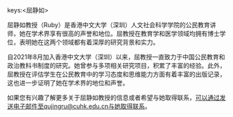 keys:<屈静如>


屈静如教授（Ruby）是香港中文大学（深圳）人文社会科学学院的公民教育讲师，她在学术界享有很高的声誉和地位。屈教授在教育学和医学领域均拥有博士学位，表明她在这两个领域都有着深厚的研究背景和实力。

自2021年8月加入香港中文大学（深圳）以来，屈教授一直致力于中国公民教育和政治教科书制度的研究。她曾参与多项相关研究项目，积累了丰富的经验。此外，屈教授在评估学生在公民教育中的学习态度和思维能力方面有着丰富的出版记录，这也进一步证明了她在学术界的地位和声誉。

如果您有兴趣了解更多关于屈静如教授的信息或者希望与她取得联系，可以通过发送电子邮件至qujingru@cuhk.edu.cn与她取得联系。